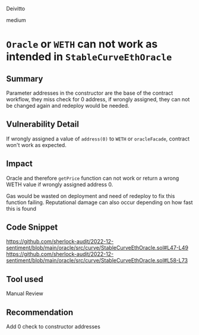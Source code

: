 Deivitto

medium

# `Oracle` or `WETH` can not work as intended in `StableCurveEthOracle`

## Summary
Parameter addresses in the constructor are the base of the contract workflow, they miss check for 0 address, if wrongly assigned, they can not be changed again and redeploy would be needed.

## Vulnerability Detail
If wrongly assigned a value of `address(0)` to `WETH` or `oracleFacade`, contract won't work as expected. 

## Impact
Oracle and therefore `getPrice` function can not work or return a wrong WETH value if wrongly assigned address 0.

Gas would be wasted on deployment and need of redeploy to fix this function failing. Reputational damage can also occur depending on how fast this is found

## Code Snippet
https://github.com/sherlock-audit/2022-12-sentiment/blob/main/oracle/src/curve/StableCurveEthOracle.sol#L47-L49
https://github.com/sherlock-audit/2022-12-sentiment/blob/main/oracle/src/curve/StableCurveEthOracle.sol#L58-L73
## Tool used

Manual Review

## Recommendation
Add 0 check to constructor addresses